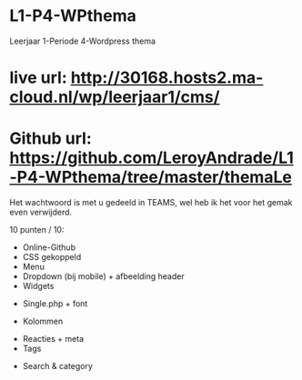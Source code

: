 # L1-P4-WPthema
Leerjaar 1-Periode 4-Wordpress thema

# live url: http://30168.hosts2.ma-cloud.nl/wp/leerjaar1/cms/
# Github url: https://github.com/LeroyAndrade/L1-P4-WPthema/tree/master/themaLe
Het wachtwoord is met u gedeeld in TEAMS, wel heb ik het voor het gemak even verwijderd.

10 punten / 10:
* Online-Github
* CSS gekoppeld
* Menu
* Dropdown (bij mobile) + afbeelding header
* Widgets
+ Single.php + font
* Kolommen 
+ Reacties + meta
+ Tags
* Search & category
